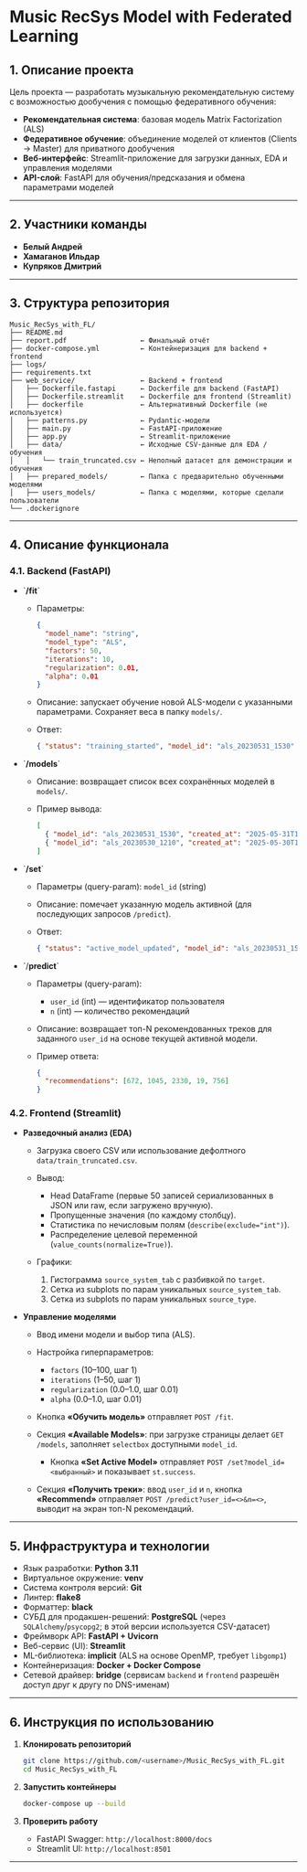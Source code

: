 # Music RecSys Model with Federated Learning

## 1. Описание проекта

Цель проекта ― разработать музыкальную рекомендательную систему с возможностью дообучения с помощью федеративного обучения:

* **Рекомендательная система**: базовая модель Matrix Factorization (ALS)
* **Федеративное обучение**: объединение моделей от клиентов (Clients → Master) для приватного дообучения
* **Веб-интерфейс**: Streamlit-приложение для загрузки данных, EDA и управления моделями
* **API-слой**: FastAPI для обучения/предсказания и обмена параметрами моделей

---

## 2. Участники команды

* **Белый Андрей**
* **Хамаганов Ильдар**
* **Купряков Дмитрий**

---

## 3. Структура репозитория

```text
Music_RecSys_with_FL/
├── README.md
├── report.pdf                  ← Финальный отчёт
├── docker-compose.yml          ← Контейнеризация для backend + frontend
├── logs/
├── requirements.txt
├── web_service/                ← Backend + frontend
│   ├── Dockerfile.fastapi      ← Dockerfile для backend (FastAPI)
│   ├── Dockerfile.streamlit    ← Dockerfile для frontend (Streamlit)
│   ├── dockerfile              ← Альтернативный Dockerfile (не используется)
│   ├── patterns.py             ← Pydantic-модели
│   ├── main.py                 ← FastAPI-приложение
│   ├── app.py                  ← Streamlit-приложение
│   ├── data/                   ← Исходные CSV-данные для EDA / обучения
│   │   └── train_truncated.csv ← Неполный датасет для демонстрации и обучения
│   ├── prepared_models/        ← Папка с предварительно обученными моделями
│   ├── users_models/           ← Папка с моделями, которые сделали пользователи
└── .dockerignore
```

---

## 4. Описание функционала

### 4.1. Backend (FastAPI)

* \`**/fit**\`

  * Параметры:

    ```json
    {
      "model_name": "string",
      "model_type": "ALS",
      "factors": 50,
      "iterations": 10,
      "regularization": 0.01,
      "alpha": 0.01
    }
    ```
  * Описание: запускает обучение новой ALS-модели с указанными параметрами. Сохраняет веса в папку `models/`.
  * Ответ:

    ```json
    { "status": "training_started", "model_id": "als_20230531_1530" }
    ```

* \`**/models**\`

  * Описание: возвращает список всех сохранённых моделей в `models/`.
  * Пример вывода:

    ```json
    [
      { "model_id": "als_20230531_1530", "created_at": "2025-05-31T15:30:00Z" },
      { "model_id": "als_20230530_1210", "created_at": "2025-05-30T12:10:00Z" }
    ]
    ```

* \`**/set**\`

  * Параметры (query-param): `model_id` (string)
  * Описание: помечает указанную модель активной (для последующих запросов `/predict`).
  * Ответ:

    ```json
    { "status": "active_model_updated", "model_id": "als_20230531_1530" }
    ```

* \`/**predict**\`

  * Параметры (query-param):

    * `user_id` (int) ― идентификатор пользователя
    * `n` (int) ― количество рекомендаций
  * Описание: возвращает топ-N рекомендованных треков для заданного `user_id` на основе текущей активной модели.
  * Пример ответа:

    ```json
    {
      "recommendations": [672, 1045, 2330, 19, 756]
    }
    ```

<!-- * **Федеративное обучение (Clients → Master)**

  * Клиенты (непоказано) обучают локальные копии моделей на собственных данных и отсылают градиенты/веса на endpoint `/federate` (опционально).
  * Master объединяет веса и пересчитывает глобальную модель.
  * В этой версии хранилище моделей локальное (папка `models/`), но легко адаптируется к облачным хранилищам. -->

### 4.2. Frontend (Streamlit)

* **Разведочный анализ (EDA)**

  * Загрузка своего CSV или использование дефолтного `data/train_truncated.csv`.
  * Вывод:

    * Head DataFrame (первые 50 записей сериализованных в JSON или raw, если загружено вручную).
    * Пропущенные значения (по каждому столбцу).
    * Статистика по нечисловым полям (`describe(exclude="int")`).
    * Распределение целевой переменной (`value_counts(normalize=True)`).
  * Графики:

    1. Гистограмма `source_system_tab` с разбивкой по `target`.
    2. Сетка из subplots по парам уникальных `source_system_tab`.
    3. Сетка из subplots по парам уникальных `source_type`.

* **Управление моделями**

  * Ввод имени модели и выбор типа (ALS).
  * Настройка гиперпараметров:

    * `factors` (10–100, шаг 1)
    * `iterations` (1–50, шаг 1)
    * `regularization` (0.0–1.0, шаг 0.01)
    * `alpha` (0.0–1.0, шаг 0.01)
  * Кнопка **«Обучить модель»** отправляет `POST /fit`.
  * Секция **«Available Models»**: при загрузке страницы делает `GET /models`, заполняет `selectbox` доступными `model_id`.

    * Кнопка **«Set Active Model»** отправляет `POST /set?model_id=<выбранный>` и показывает `st.success`.
  * Секция **«Получить треки»**: ввод `user_id` и `n`, кнопка **«Recommend»** отправляет `POST /predict?user_id=<>&n=<>`, выводит на экран топ-N рекомендаций.

---

## 5. Инфраструктура и технологии

* Язык разработки: **Python 3.11**
* Виртуальное окружение: **venv**
* Система контроля версий: **Git**
* Линтер: **flake8**
* Форматтер: **black**
* СУБД для продакшен-решений: **PostgreSQL** (через `SQLAlchemy`/`psycopg2`; в этой версии используется CSV-датасет)
* Фреймворк API: **FastAPI + Uvicorn**
* Веб-сервис (UI): **Streamlit**
* ML-библиотека: **implicit** (ALS на основе OpenMP, требует `libgomp1`)
* Контейнеризация: **Docker + Docker Compose**
* Сетевой драйвер: **bridge** (сервисам `backend` и `frontend` разрешён доступ друг к другу по DNS-именам)

---

<!-- ## 6. Установка и запуск -->
<!--
### 6.1. Предварительные требования

* **Git** (>= 2.23)
* **Docker** (>= 20.10)
* **Docker Compose** (v2)
* Интернет-соединение (для скачивания образов и Python-пакетов) -->

<!-- ### 6.1. Клонирование репозитория

```bash
git clone https://github.com/<username>/Music_RecSys_with_FL.git
cd Music_RecSys_with_FL
```

### 6.2. Сборка образов и запуск (Docker Compose)

```bash
docker-compose up --build
```
---

### 6.3. Запуск и проверка API

После старта:

1. **Документация Swagger**:
   Откройте в браузере → `http://localhost:8000/docs`
   Здесь вы увидите все эндпоинты (`/fit`, `/models`, `/set`, `/predict`)

2. **Тест «ping»** (проверка работоспособности сервера):

   ```bash
   curl http://localhost:8000/models
   ```

   Ожидаемый ответ:

   ```json
   []
   ```

---

### 6.4. Запуск и проверка Streamlit-приложения

После старта контейнеров зайдите в браузере по адресу → `http://localhost:8501`

* Должна появиться главная страница с заголовком **«Music Recommendation System»**
* Раздел **«Загрузить свой CSV»**:

  * При клике «Browse files» можно загрузить свой `.csv` в формате (с колонками `msno`, `source_type`, `source_system_tab`, `target`).
  * Если не загружать — подгрузится дефолтный `web_service/data/train_truncated.csv`.
* Раздел **«Разведочный анализ данных»**:

  * Появится сериализованный DataFrame (первая колонка JSON-строк).
  * Блок «Пример: как распарсить JSON обратно» покажет JSON-объект, затем Python-словарь и вновь созданный `TrainRecord`.
* Раздел **«Управление моделями»**:

  1. Укажите имя модели и выберите гиперпараметры.
  2. Нажмите **«Обучить модель»** → запрос уйдёт на бэкенд, вернётся JSON со статусом.
  3. Список **«Available Models»** подгружается из `GET /models`.
  4. Можно выбрать модель из `selectbox`, нажать **«Set Active Model»**, и получить подтверждение.
* Раздел **«Получить треки»**:

  1. Введите `user_id` и количество рекомендаций `n`.
  2. Нажмите **«Recommend»** → приложение отобразит массив рекомендаций, полученных из `POST /predict`.

---

--- -->

## 6. Инструкция по использованию

1. **Клонировать репозиторий**

   ```bash
   git clone https://github.com/<username>/Music_RecSys_with_FL.git
   cd Music_RecSys_with_FL
   ```
2. **Запустить контейнеры**

   ```bash
   docker-compose up --build
   ```
4. **Проверить работу**

   * FastAPI Swagger: `http://localhost:8000/docs`
   * Streamlit UI: `http://localhost:8501`

---
